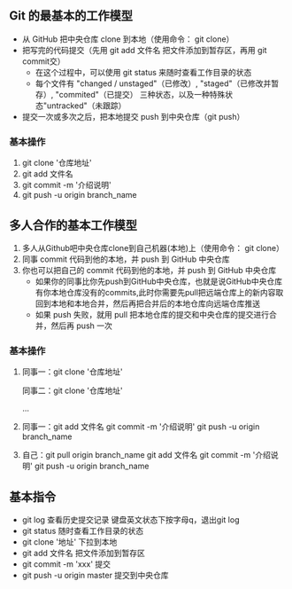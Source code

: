 ## Git 的最基本的工作模型
* 从 GitHub 把中央仓库 clone 到本地（使用命令： git clone）
* 把写完的代码提交（先用 git add 文件名 把文件添加到暂存区，再用 git commit交）
    - 在这个过程中，可以使用 git status 来随时查看工作目录的状态
    - 每个文件有 "changed / unstaged"（已修改）, "staged"（已修改并暂存）, "commited"（已提交） 三种状态，以及一种特殊状态"untracked"（未跟踪）
* 提交一次或多次之后，把本地提交 push 到中央仓库（git push）
### 基本操作
1. git clone '仓库地址'
2. git add 文件名
3. git commit -m '介绍说明'
4. git push -u origin branch_name


## 多人合作的基本工作模型
1. 多人从Github吧中央仓库clone到自己机器(本地)上（使用命令： git clone）
2. 同事 commit 代码到他的本地，并 push 到 GitHub 中央仓库
3. 你也可以把自己的 commit 代码到他的本地，并 push 到 GitHub 中央仓库
    - 如果你的同事比你先push到GitHub中央仓库，也就是说GitHub中央仓库有你本地仓库没有的commits,此时你需要先pull把远端仓库上的新内容取回到本地和本地合并，然后再把合并后的本地仓库向远端仓库推送
    - 如果 push 失败，就用 pull 把本地仓库的提交和中央仓库的提交进行合并，然后再 push 一次
### 基本操作
1. 同事一：git clone '仓库地址'

   同事二：git clone '仓库地址'

   ...

2. 同事一：git add 文件名
          git commit -m '介绍说明'
          git push -u origin branch_name

3. 自己：git pull origin branch_name
         git add 文件名
         git commit -m '介绍说明'
         git push -u origin branch_name


## 基本指令
- git log 查看历史提交记录 键盘英文状态下按字母q，退出git log
- git status 随时查看工作目录的状态
- git clone '地址' 下拉到本地
- git add 文件名 把文件添加到暂存区
- git commit -m 'xxx' 提交
- git push -u origin master 提交到中央仓库

